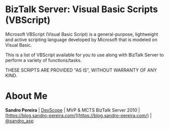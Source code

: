 # BizTalk Server: Visual Basic Scripts (VBScript)
Microsoft VBScript (Visual Basic Script) is a general-purpose, lightweight and active scripting language developed by Microsoft that is modeled on Visual Basic.

This is a list of VBScript available for you to use along with BizTalk Server to perform a variety of functions/tasks.

THESE SCRIPTS ARE PROVIDED "AS IS", WITHOUT WARRANTY OF ANY KIND.

# About Me
**Sandro Pereira** | [DevScope](http://www.devscope.net/) | MVP & MCTS BizTalk Server 2010 | [https://blog.sandro-pereira.com/](https://blog.sandro-pereira.com/) | [@sandro_asp](https://twitter.com/sandro_asp)